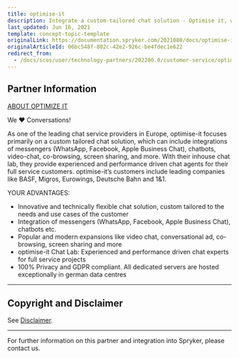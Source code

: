 ```yaml
---
title: optimise-it
description: Integrate a custom-tailored chat solution - Optimise it, which can include integrations of messengers, chatbots, video-chat and more in to your Spryker project.
last_updated: Jun 16, 2021
template: concept-topic-template
originalLink: https://documentation.spryker.com/2021080/docs/optimise-it
originalArticleId: 06bc548f-802c-42e2-926c-be4fdec1e622
redirect_from:
  - /docs/scos/user/technology-partners/202200.0/customer-service/optimise-it.html
---
```


## Partner Information

[ABOUT OPTIMIZE IT](https://www.optimise-it.de/de/)

We ❤ Conversations!

As one of the leading chat service providers in Europe, optimise-it focuses primarily on a custom tailored chat solution, which can include integrations of messengers (WhatsApp, Facebook, Apple Business Chat), chatbots, video-chat, co-browsing, screen sharing, and more. With their inhouse chat lab, they provide experienced and performance driven chat agents for their full service customers. optimise-it’s customers include leading companies like BASF, Migros, Eurowings, Deutsche Bahn and 1&1.

YOUR ADVANTAGES:

* Innovative and technically flexible chat solution, custom tailored to the needs and use cases of the customer
* Integration of messengers (WhatsApp, Facebook, Apple Business Chat), chatbots etc.
* Popular and modern expansions like video chat, conversational ad, co-browsing, screen sharing and more
* optimise-it Chat Lab: Experienced and performance driven chat experts for full service projects
* 100% Privacy and GDPR compliant. All dedicated servers are hosted exceptionally in german data centres
---

## Copyright and Disclaimer

See [Disclaimer](https://github.com/spryker/spryker-documentation).

---
For further information on this partner and integration into Spryker, please contact us.

<div class="hubspot-form js-hubspot-form" data-portal-id="2770802" data-form-id="163e11fb-e833-4638-86ae-a2ca4b929a41" id="hubspot-1"></div>
